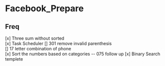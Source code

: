 # Facebook_Prepare

## Freq

[x] Three sum without sorted  
[x] Task Scheduler 
[] 301 remove invalid parenthesis  
[] 17 letter combination of phone  
[x] Sort the numbers based on categories -- 075 follow up 
[x] Binary Search templete  

